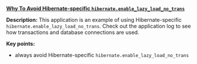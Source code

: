 **[Why To Avoid Hibernate-specific `hibernate.enable_lazy_load_no_trans`](https://github.com/andreipall/Spring-Boot-JPA/tree/master/HibernateSpringBootEnableLazyLoadNoTrans)**
 
**Description:** This application is an example of using Hibernate-specific `hibernate.enable_lazy_load_no_trans`. Check out the application log to see how transactions and database connections are used. 

**Key points:**
- always avoid Hibernate-specific `hibernate.enable_lazy_load_no_trans`
